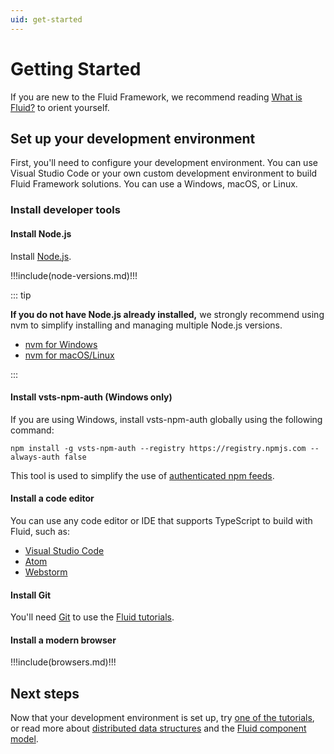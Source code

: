 ```yaml
---
uid: get-started
---
```


# Getting Started

If you are new to the Fluid Framework, we recommend reading [What is Fluid?](../what-is-fluid.md) to orient yourself.

## Set up your development environment

First, you'll need to configure your development environment. You can use Visual Studio Code or your own custom
development environment to build Fluid Framework solutions. You can use a Windows, macOS, or Linux.

### Install developer tools

#### Install Node.js

Install [Node.js](https://nodejs.org/en/download/).

!!!include(node-versions.md)!!!

::: tip

**If you do not have Node.js already installed,** we strongly recommend using nvm to simplify installing and managing
multiple Node.js versions.

- [nvm for Windows](https://github.com/coreybutler/nvm-windows)
- [nvm for macOS/Linux](https://github.com/nvm-sh/nvm)

:::

<vue-markdown v-if="$themeConfig.DOCS_AUDIENCE === 'internal'">

#### Install vsts-npm-auth (Windows only)

If you are using Windows, install vsts-npm-auth globally using the following command:

`npm install -g vsts-npm-auth --registry https://registry.npmjs.com --always-auth false`

This tool is used to simplify the use of [authenticated npm feeds](./package-feed.md).

</vue-markdown>

#### Install a code editor

You can use any code editor or IDE that supports TypeScript to build with Fluid, such as:

- [Visual Studio Code](https://code.visualstudio.com/)
- [Atom](https://atom.io)
- [Webstorm](https://www.jetbrains.com/webstorm)

#### Install Git

You'll need [Git](https://git-scm.com/) to use the [Fluid tutorials](../tutorials/README.md).

#### Install a modern browser

!!!include(browsers.md)!!!

## Next steps

Now that your development environment is set up, try [one of the tutorials](../tutorials/README.md), or read more about
[distributed data structures](./dds.md) and the [Fluid component model](./components.md).
